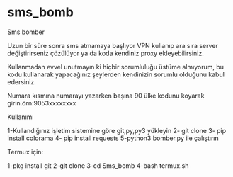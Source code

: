 # sms_bomb
Sms bomber

Uzun bir süre sonra sms atmamaya başlıyor VPN kullanıp ara sıra server değiştirirseniz çözülüyor ya da koda kendiniz proxy ekleyebilirsiniz.

Kullanmadan evvel unutmayın ki hiçbir sorumluluğu üstüme almıyorum, bu kodu kullanarak yapacağınız şeylerden kendinizin sorumlu olduğunu kabul edersiniz.

Numara kısmına numarayı yazarken başına 90 ülke kodunu koyarak girin.örn:9053xxxxxxxx

Kullanımı

1-Kullandığınız işletim sistemine göre git,py,py3 yükleyin
2- git clone
3- pip install colorama
4- pip install requests
5-python3 bomber.py ile çalıştırın

Termux için:

1-pkg install git
2-git clone
3-cd Sms_bomb
4-bash termux.sh
